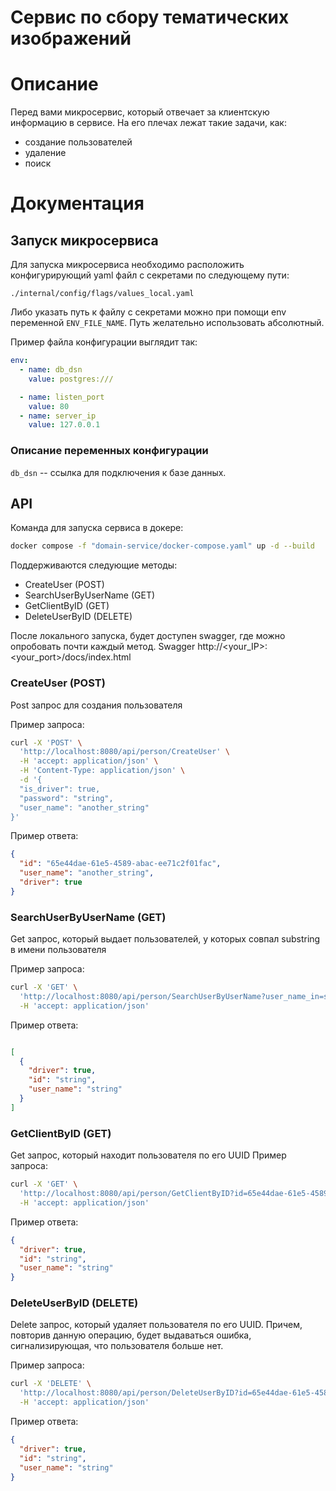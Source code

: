 # Сервис по сбору тематических изображений

# Описание
Перед вами микросервис, который отвечает за клиентскую информацию в сервисе.
На его плечах лежат такие задачи, как:
- создание пользователей
- удаление
- поиск

# Документация
## Запуск микросервиса

Для запуска микросервиса необходимо расположить конфигурирующий yaml файл с секретами по следующему пути:

```
./internal/config/flags/values_local.yaml
```
Либо указать путь к файлу с секретами можно при помощи env переменной `ENV_FILE_NAME`. 
Путь желательно использовать абсолютный.

Пример файла конфигурации выглядит так:
```yaml
env:
  - name: db_dsn
    value: postgres:///

  - name: listen_port
    value: 80
  - name: server_ip
    value: 127.0.0.1
```

### Описание переменных конфигурации

`db_dsn` -- ссылка для подключения к базе данных.

## API

Команда для запуска сервиса в докере:
```bash
docker compose -f "domain-service/docker-compose.yaml" up -d --build
```

Поддерживаются следующие методы:
- CreateUser (POST)
- SearchUserByUserName (GET)
- GetClientByID (GET)
- DeleteUserByID (DELETE)

После локального запуска, будет доступен swagger, где можно опробовать почти каждый метод.
Swagger http://<your_IP>:<your_port>/docs/index.html

### CreateUser (POST)
Post запрос для создания пользователя

Пример запроса:
```bash
curl -X 'POST' \
  'http://localhost:8080/api/person/CreateUser' \
  -H 'accept: application/json' \
  -H 'Content-Type: application/json' \
  -d '{
  "is_driver": true,
  "password": "string",
  "user_name": "another_string"
}'
```

Пример ответа:
```json
{
  "id": "65e44dae-61e5-4589-abac-ee71c2f01fac",
  "user_name": "another_string",
  "driver": true
}
```

### SearchUserByUserName (GET)
Get запрос, который выдает пользователей, у которых совпал substring в имени пользователя

Пример запроса:
```bash
curl -X 'GET' \
  'http://localhost:8080/api/person/SearchUserByUserName?user_name_in=string' \
  -H 'accept: application/json'
```

Пример ответа:
```json

[
  {
    "driver": true,
    "id": "string",
    "user_name": "string"
  }
]

```
### GetClientByID (GET)
Get запрос, который находит пользователя по его UUID
Пример запроса:
```bash
curl -X 'GET' \
  'http://localhost:8080/api/person/GetClientByID?id=65e44dae-61e5-4589-abac-ee71c2f01fac' \
  -H 'accept: application/json'
```

Пример ответа:
```json
{
  "driver": true,
  "id": "string",
  "user_name": "string"
}

```


### DeleteUserByID (DELETE)
Delete запрос, который удаляет пользователя по его UUID. Причем, повторив данную операцию, будет выдаваться ошибка, сигнализирующая, что пользователя больше нет.

Пример запроса:
```bash
curl -X 'DELETE' \
  'http://localhost:8080/api/person/DeleteUserByID?id=65e44dae-61e5-4589-abac-ee71c2f01fac' \
  -H 'accept: application/json'
```

Пример ответа:
```json
{
  "driver": true,
  "id": "string",
  "user_name": "string"
}

```